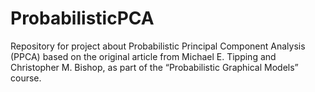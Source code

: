 # ProbabilisticPCA
Repository for project about Probabilistic Principal Component Analysis (PPCA) based on the original article from Michael E. Tipping and Christopher M. Bishop, as part of the “Probabilistic Graphical Models” course.
